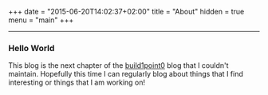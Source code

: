 +++
date = "2015-06-20T14:02:37+02:00"
title = "About"
hidden = true
menu = "main"
+++

***

### Hello World

This blog is the next chapter of the [build1point0](https://build1point0.tumblr.com) blog that I couldn't maintain. Hopefully this time I can regularly blog about things that I find interesting or things that I am working on! 